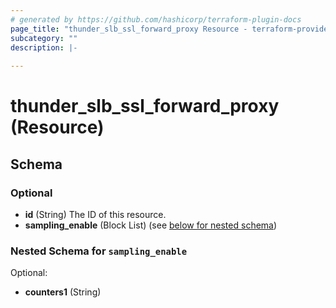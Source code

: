 ```yaml
---
# generated by https://github.com/hashicorp/terraform-plugin-docs
page_title: "thunder_slb_ssl_forward_proxy Resource - terraform-provider-thunder"
subcategory: ""
description: |-
  
---
```


# thunder_slb_ssl_forward_proxy (Resource)





<!-- schema generated by tfplugindocs -->
## Schema

### Optional

- **id** (String) The ID of this resource.
- **sampling_enable** (Block List) (see [below for nested schema](#nestedblock--sampling_enable))

<a id="nestedblock--sampling_enable"></a>
### Nested Schema for `sampling_enable`

Optional:

- **counters1** (String)


